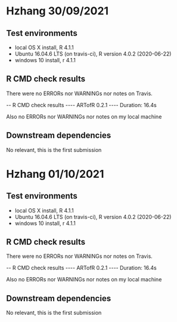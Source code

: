 # Hzhang 30/09/2021

## Test environments
* local OS X install, R 4.1.1
* Ubuntu 16.04.6 LTS (on travis-ci), R version 4.0.2 (2020-06-22)
* windows 10 install, r 4.1.1

## R CMD check results
There were no ERRORs nor WARNINGs nor notes on Travis. 

-- R CMD check results ---- ARTofR 0.2.1 ----
Duration: 16.4s

Also no ERRORs nor WARNINGs nor notes on my local machine 

## Downstream dependencies
No relevant, this is the first submission

# Hzhang 01/10/2021

## Test environments
* local OS X install, R 4.1.1
* Ubuntu 16.04.6 LTS (on travis-ci), R version 4.0.2 (2020-06-22)
* windows 10 install, r 4.1.1

## R CMD check results
There were no ERRORs nor WARNINGs nor notes on Travis. 

-- R CMD check results ---- ARTofR 0.2.1 ----
Duration: 16.4s

Also no ERRORs nor WARNINGs nor notes on my local machine 

## Downstream dependencies
No relevant, this is the first submission